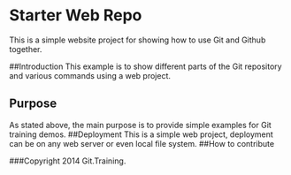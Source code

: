 # Starter Web Repo

This is a simple website project for showing how to use Git and Github together.

##Introduction
This example is to show different parts of the Git repository and various commands using a web project.
## Purpose
As stated above, the main purpose is to provide simple examples for Git training demos.
##Deployment
This is a simple web project, deployment can be on any web server or even local file system.
##How to contribute

###Copyright
2014 Git.Training.


